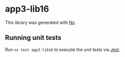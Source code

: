 # app3-lib16

This library was generated with [Nx](https://nx.dev).

## Running unit tests

Run `nx test app3-lib16` to execute the unit tests via [Jest](https://jestjs.io).

